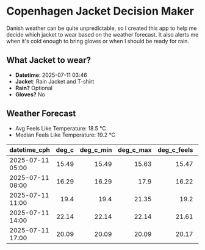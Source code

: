 
# Copenhagen Jacket Decision Maker

Danish weather can be quite unpredictable, so I created this app to help me decide which jacket to wear based on the weather forecast. 
It also alerts me when it's cold enough to bring gloves or when I should be ready for rain.

## What Jacket to wear?

- **Datetime**: 2025-07-11 03:46
- **Jacket**: Rain Jacket and T-shirt
- **Rain?** Optional
- **Gloves?** No

## Weather Forecast
- Avg Feels Like Temperature: 18.5 °C
- Median Feels Like Temperature: 19.2 °C

| datetime_cph     |   deg_c |   deg_c_min |   deg_c_max |   deg_c_feels | weather   | wind   | rain   |
|:-----------------|--------:|------------:|------------:|--------------:|:----------|:-------|:-------|
| 2025-07-11 05:00 |   15.49 |       15.49 |       15.63 |         15.47 | Clouds    | High   | None   |
| 2025-07-11 08:00 |   16.29 |       16.29 |       17.9  |         16.22 | Clouds    | High   | None   |
| 2025-07-11 11:00 |   19.4  |       19.4  |       21.35 |         19.2  | Clouds    | Medium | None   |
| 2025-07-11 14:00 |   22.14 |       22.14 |       22.14 |         21.61 | Clouds    | Medium | None   |
| 2025-07-11 17:00 |   20.09 |       20.09 |       20.09 |         20.17 | Rain      | Low    | Low    |
        